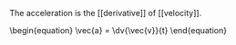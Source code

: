 The acceleration is the [[derivative]] of [[velocity]].

\begin{equation}
\vec{a} = \dv{\vec{v}}{t}
\end{equation}
